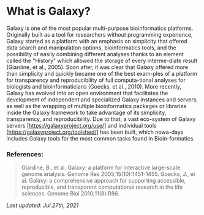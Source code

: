 # What is Galaxy?

Galaxy is one of the most popular multi-purpose bioinformatics platforms. Originally built as a tool for researchers without programming experience, Galaxy started as a platform with an emphasis on simplicity that offered data search and manipulation options, bioinformatics tools, and the possibility of easily combining different analyses thanks to an element called the "History" which allowed the storage of every interme-diate result (Giardine, et al., 2005). Soon after, it was clear that Galaxy offered more than simplicity and quickly became one of the best exam-ples of a platform for transparency and reproducibility of full computa-tional analyses for biologists and bioinformaticians (Goecks, et al., 2010). More recently, Galaxy has evolved into an open environment that facilitates the development of independent and specialized Galaxy instances and servers, as well as the wrapping of multiple bioinformatics packages or libraries inside the Galaxy framework to take advantage of its simplicity, transparency, and reproducibility. Due to that, a vast eco-system of Galaxy servers [https://galaxyproject.org/use/] and individual tools [https://galaxyproject.org/toolshed/] has been built, which nowa-days includes Galaxy tools for the most common tasks found in Bioin-formatics.

### References:
> Giardine, B., et al. Galaxy: a platform for interactive large-scale genome analysis. Genome Res 2005;15(10):1451-1455.
> Goecks, J., et al. Galaxy: a comprehensive approach for supporting accessible, reproducible, and transparent computational research in the life sciences. Genome Biol 2010;11(8):R86.

*Last updated: Jul.27th, 2021*
